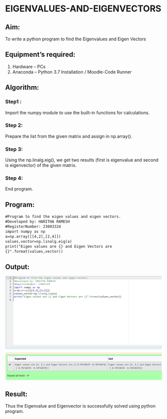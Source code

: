 # EIGENVALUES-AND-EIGENVECTORS
## Aim:
To write a python program to find the Eigenvalues and Eigen Vectors
## Equipment’s required:
1. 	Hardware – PCs
2. 	Anaconda – Python 3.7 Installation / Moodle-Code Runner
## Algorithm:
### Step1 : 
Import the numpy module to use the built-in functions for calculations.
### Step 2: 
Prepare the list from the given matrix and assign in np.array().
### Step 3:
 Using the np.linalg.eig(),  we get two results (first is eigenvalue and second is eigenvector) of the given matrix.
### Step 4: 
End program.
## Program:
```
#Program to find the eigen values and eigen vectors.
#Developed by: HARITHA RAMESH
#RegisterNumber: 23003324
import numpy as np
a=np.array([[4,2],[2,4]])
values,vector=np.linalg.eig(a)
print("Eigen values are {} and Eigen Vectors are {}".format(values,vector))
```

## Output:
![Alt text](<Screenshot 2023-12-12 190436.png>)




## Result:
Thus the Eigenvalue and Eigenvector is successfully solved using python program.
